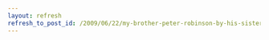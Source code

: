 ```yaml
---
layout: refresh
refresh_to_post_id: /2009/06/22/my-brother-peter-robinson-by-his-sister-jean-porter
---
```

